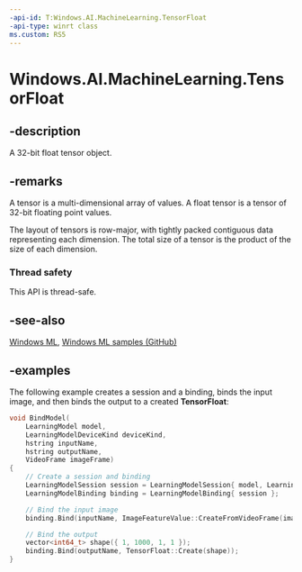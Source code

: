 ```yaml
---
-api-id: T:Windows.AI.MachineLearning.TensorFloat
-api-type: winrt class
ms.custom: RS5
---
```


<!-- Class syntax.
public class TensorFloat : ILearningModelFeatureValue, ITensor
-->

# Windows.AI.MachineLearning.TensorFloat

## -description
A 32-bit float tensor object.

## -remarks
A tensor is a multi-dimensional array of values. A float tensor is a tensor of 32-bit floating point values.

The layout of tensors is row-major, with tightly packed contiguous data representing each dimension. The total size of a tensor is the product of the size of each dimension.

### Thread safety
This API is thread-safe.

## -see-also
[Windows ML](https://docs.microsoft.com/windows/ai/), [Windows ML samples (GitHub)](https://github.com/Microsoft/Windows-Machine-Learning/tree/master)

## -examples
The following example creates a session and a binding, binds the input image, and then binds the output to a created **TensorFloat**:

```cpp
void BindModel(
	LearningModel model, 
	LearningModelDeviceKind deviceKind, 
	hstring inputName, 
	hstring outputName, 
	VideoFrame imageFrame)
{
	// Create a session and binding
	LearningModelSession session = LearningModelSession{ model, LearningModelDevice(deviceKind) };
	LearningModelBinding binding = LearningModelBinding{ session };

	// Bind the input image
	binding.Bind(inputName, ImageFeatureValue::CreateFromVideoFrame(imageFrame));

	// Bind the output
	vector<int64_t> shape({ 1, 1000, 1, 1 });
	binding.Bind(outputName, TensorFloat::Create(shape));
}
```
